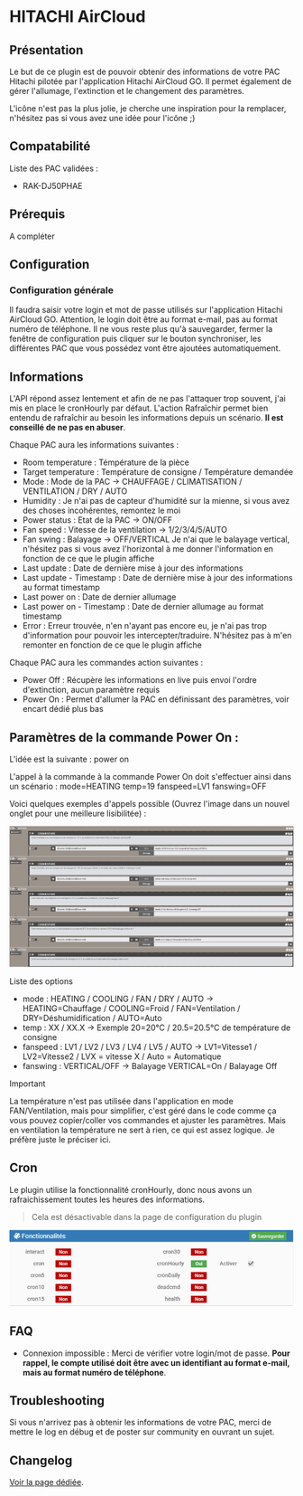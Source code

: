 # HITACHI AirCloud

## Présentation

Le but de ce plugin est de pouvoir obtenir des informations de votre PAC Hitachi pilotée par l'application Hitachi AirCloud GO. Il permet également de gérer l'allumage, l'extinction et le changement des paramètres.

L'icône n'est pas la plus jolie, je cherche une inspiration pour la remplacer, n'hésitez pas si vous avez une idée pour l'icône ;)

## Compatabilité
Liste des PAC validées :
* RAK-DJ50PHAE

## Prérequis 

A compléter


## Configuration

### Configuration générale

Il faudra saisir votre login et mot de passe utilisés sur l'application Hitachi AirCloud GO. Attention, le login doit être au format e-mail, pas au format numéro de téléphone.
Il ne vous reste plus qu'à sauvegarder, fermer la fenêtre de configuration puis cliquer sur le bouton synchroniser, les différentes PAC que vous possédez vont être ajoutées automatiquement. 


## Informations

L'API répond assez lentement et afin de ne pas l'attaquer trop souvent, j'ai mis en place le cronHourly par défaut. L'action Rafraîchir permet bien entendu de rafraîchir au besoin les informations depuis un scénario. **Il est conseillé de ne pas en abuser**.


Chaque PAC aura les informations suivantes : 
* Room temperature : Témpérature de la pièce
* Target temperature : Température de consigne / Température demandée
* Mode : Mode de la PAC -> CHAUFFAGE / CLIMATISATION / VENTILATION / DRY / AUTO
* Humidity : Je n'ai pas de capteur d'humidité sur la mienne, si vous avez des choses incohérentes, remontez le moi
* Power status : Etat de la PAC -> ON/OFF
* Fan speed : Vitesse de la ventilation -> 1/2/3/4/5/AUTO
* Fan swing : Balayage -> OFF/VERTICAL      Je n'ai que le balayage vertical, n'hésitez pas si vous avez l'horizontal à me donner l'information en fonction de ce que le plugin affiche
* Last update : Date de dernière mise à jour des informations
* Last update - Timestamp : Date de dernière mise à jour des informations au format timestamp
* Last power on : Date de dernier allumage
* Last power on - Timestamp : Date de dernier allumage au format timestamp
* Error : Erreur trouvée, n'en n'ayant pas encore eu, je n'ai pas trop d'information pour pouvoir les intercepter/traduire. N'hésitez pas à m'en remonter en fonction de ce que le plugin affiche

Chaque PAC aura les commandes action suivantes : 
* Power Off : Récupère les informations en live puis envoi l'ordre d'extinction, aucun paramètre requis
* Power On : Permet d'allumer la PAC en définissant des paramètres, voir encart dédié plus bas

## Paramètres de la commande Power On :

L'idée est la suivante : 
power on <mode> <temp> <fanspeed> <fanswing>

L'appel à la commande à la commande Power On doit s'effectuer ainsi dans un scénario :
mode=HEATING temp=19 fanspeed=LV1 fanswing=OFF

Voici quelques exemples d'appels possible (Ouvrez l'image dans un nouvel onglet pour une meilleure lisibilitée) :
<p align="center">
  <img src="https://github.com/TaGGoU91/jeedom_docs/blob/master/images/hitachiaircloud/scenario_exemples.png?raw=true" alt="Exemple d'appels dans un scénario"/>
</p>

Liste des options
* mode : HEATING / COOLING / FAN / DRY / AUTO    -> HEATING=Chauffage / COOLING=Froid / FAN=Ventilation / DRY=Déshumidification / AUTO=Auto
* temp : XX / XX.X                               -> Exemple 20=20°C / 20.5=20.5°C de température de consigne
* fanspeed : LV1 / LV2 / LV3 / LV4 / LV5 / AUTO  -> LV1=Vitesse1 / LV2=Vitesse2 / LVX = vitesse X / Auto = Automatique
* fanswing : VERTICAL/OFF                        -> Balayage VERTICAL=On / Balayage Off

> [!IMPORTANT]
> La température n'est pas utilisée dans l'application en mode FAN/Ventilation, mais pour simplifier, c'est géré dans le code comme ça vous pouvez copier/coller vos commandes et ajuster les paramètres. Mais en ventilation la température ne sert à rien, ce qui est assez logique. Je préfère juste le préciser ici.

## Cron

Le plugin utilise la fonctionnalité cronHourly, donc nous avons un rafraichissement toutes les heures des informations.
> Cela est désactivable dans la page de configuration du plugin
<p align="center">
  <img src="https://github.com/TaGGoU91/jeedom_docs/blob/master/images/hitachiaircloud/cron_plugin.png?raw=true" alt="Liste des Crons"/>
</p>


## FAQ

* Connexion impossible : Merci de vérifier votre login/mot de passe. **Pour rappel, le compte utilisé doit être avec un identifiant au format e-mail, mais au format numéro de téléphone**.

## Troubleshooting

Si vous n'arrivez pas à obtenir les informations de votre PAC, merci de mettre le log en débug et de poster sur community en ouvrant un sujet.

## Changelog

[Voir la page dédiée](../changelog.md).
